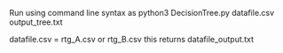 Run using command line syntax as
python3 DecisionTree.py datafile.csv output_tree.txt

datafile.csv = rtg_A.csv or rtg_B.csv
this 
returns datafile_output.txt